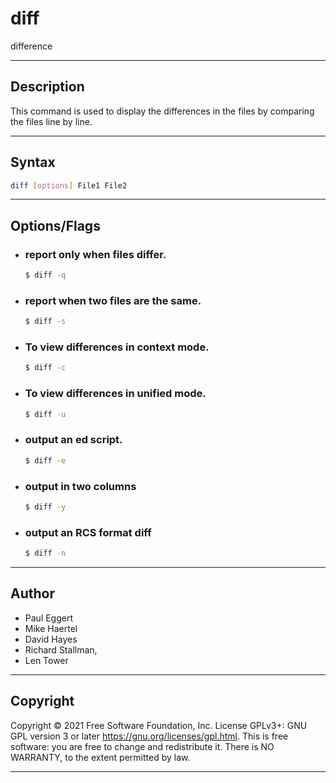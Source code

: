 # diff
difference

---

## Description
This command is used to display the differences in the files by comparing the files line by line.

---

## Syntax
```bash
diff [options] File1 File2
```

---

## Options/Flags
- ###  report only when files differ.
    ```bash
    $ diff -q
    ```
- ### report when two files are the same.
    ```bash
    $ diff -s
    ```
- ### To view differences in context mode.
    ```bash
    $ diff -c
    ```
- ### To view differences in unified mode.
    ```bash
    $ diff -u
    ```
- ### output an ed script.
    ```bash
    $ diff -e
    ```
- ### output in two columns
    ```bash
    $ diff -y
    ```
- ### output an RCS format diff
    ```bash
    $ diff -n
    ```

---

## Author
- Paul Eggert
- Mike Haertel
- David  Hayes
- Richard  Stallman,
- Len Tower

---

## Copyright
Copyright  ©  2021  Free Software Foundation, Inc.  License GPLv3+: GNU
       GPL version 3 or later <https://gnu.org/licenses/gpl.html>.
       This is free software: you are free  to  change  and  redistribute  it.
       There is NO WARRANTY, to the extent permitted by law.


---